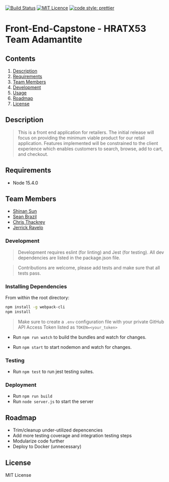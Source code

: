 [![Build Status](https://travis-ci.org/prettier/prettier.svg?branch=master)](https://travis-ci.org/prettier/prettier)
[![MIT Licence](https://badges.frapsoft.com/os/mit/mit.svg?v=103)](https://opensource.org/licenses/mit-license.php)
[![code style: prettier](https://img.shields.io/badge/code_style-prettier-ff69b4.svg?style=flat-square)](https://github.com/prettier/prettier)

# Front-End-Capstone - HRATX53 Team Adamantite
## Contents

1. [Description](#description)
1. [Requirements](#requirements)
1. [Team Members](#team-members)
1. [Development](#development)
1. [Usage](#usage)
1. [Roadmap](#roadmap)
1. [License](#license)
## Description
> This is a front end application for retailers. The initial release will focus on providing the minimum viable product for our retail application. Features implemented will be constrained to the client experience which enables customers to search, browse, add to cart, and checkout.

## Requirements
- Node 15.4.0

## Team Members
- [Shinan Sun](https://github.com/ShinanSun)
- [Sean Brazil](https://github.com/scbrazil)
- [Chris Thackrey](https://github.com/ChrisThackrey)
- [Jerrick Ravelo](https://github.com/CheddarChzKeys)

### Development
> Development requires eslint (for linting) and Jest (for testing).  All dev dependencies are listed in the package.json file.

> Contributions are welcome, please add tests and make sure that all tests pass.

### Installing Dependencies

From within the root directory:

```sh
npm install -g webpack-cli
npm install
```
> Make sure to create a `.env` configuration file with your private GitHub API Access Token listed as `TOKEN=<your_token>`

- Run `npm run watch` to build the bundles and watch for changes.

- Run `npm start` to start nodemon and watch for changes.

### Testing
- Run `npm test` to run jest testing suites.

### Deployment
- Run `npm run build`
- Run `node server.js` to start the server

## Roadmap
- Trim/cleanup under-utilized depencencies
- Add more testing coverage and integration testing steps
- Modularize code further
- Deploy to Docker (unnecessary)
## License
MIT License
